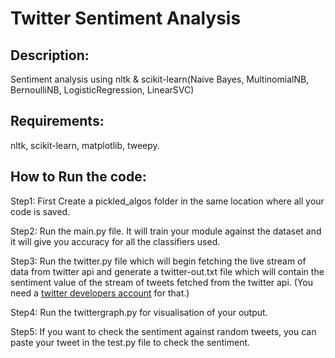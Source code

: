 # Twitter Sentiment Analysis

## Description:

Sentiment analysis using nltk & scikit-learn(Naive Bayes, MultinomialNB, BernoulliNB, LogisticRegression, LinearSVC)

## Requirements:

nltk,
scikit-learn,
matplotlib,
tweepy.

## How to Run the code:

Step1:
First Create a pickled_algos folder in the same location where all your code is saved.

Step2:
Run the main.py file. It will train your module against the dataset and it will give you accuracy for all the classifiers used.

Step3:
Run the twitter.py file which will begin fetching the live stream of data from twitter api and generate a twitter-out.txt file which will contain the sentiment value of the stream of tweets fetched from the twitter api. (You need a [twitter developers account](https://developer.twitter.com/en/apps) for that.)

Step4:
Run the twittergraph.py for visualisation of your output.

Step5:
If you want to check the sentiment against random tweets, you can paste your tweet in the test.py file to check the sentiment.


